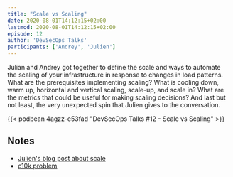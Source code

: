 ```yaml
---
title: "Scale vs Scaling"
date: 2020-08-01T14:12:15+02:00
lastmod: 2020-08-01T14:12:15+02:00
episode: 12
author: 'DevSecOps Talks'
participants: ['Andrey', 'Julien']
---
```


Julian and Andrey got together to define the scale and ways to automate the scaling of your infrastructure in response to changes in load patterns.
What are the prerequisites implementing scaling? What is cooling down, warm up, horizontal and vertical scaling, scale-up, and scale in? What are the metrics that could be useful for making scaling decisions?
And last but not least, the very unexpected spin that Julien gives to the conversation.

<!--more-->

<!-- Player -->

{{< podbean 4agzz-e53fad "DevSecOps Talks #12 - Scale vs Scaling" >}}

## Notes

- [Julien's blog post about scale](https://bisconti.cloud/posts/what-scale-means/)
- [c10k problem](https://en.wikipedia.org/wiki/C10k_problem)
